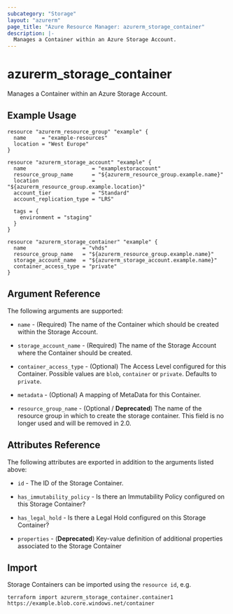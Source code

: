 ```yaml
---
subcategory: "Storage"
layout: "azurerm"
page_title: "Azure Resource Manager: azurerm_storage_container"
description: |-
  Manages a Container within an Azure Storage Account.
---
```


# azurerm_storage_container

Manages a Container within an Azure Storage Account.

## Example Usage

```hcl
resource "azurerm_resource_group" "example" {
  name     = "example-resources"
  location = "West Europe"
}

resource "azurerm_storage_account" "example" {
  name                     = "examplestoraccount"
  resource_group_name      = "${azurerm_resource_group.example.name}"
  location                 = "${azurerm_resource_group.example.location}"
  account_tier             = "Standard"
  account_replication_type = "LRS"

  tags = {
    environment = "staging"
  }
}

resource "azurerm_storage_container" "example" {
  name                  = "vhds"
  resource_group_name   = "${azurerm_resource_group.example.name}"
  storage_account_name  = "${azurerm_storage_account.example.name}"
  container_access_type = "private"
}
```

## Argument Reference

The following arguments are supported:

* `name` - (Required) The name of the Container which should be created within the Storage Account.

* `storage_account_name` - (Required) The name of the Storage Account where the Container should be created.

* `container_access_type` - (Optional) The Access Level configured for this Container. Possible values are `blob`, `container` or `private`. Defaults to `private`.

* `metadata` - (Optional) A mapping of MetaData for this Container.

* `resource_group_name` - (Optional / **Deprecated**) The name of the resource group in which to create the storage container. This field is no longer used and will be removed in 2.0. 

## Attributes Reference

The following attributes are exported in addition to the arguments listed above:

* `id` - The ID of the Storage Container.

* `has_immutability_policy` - Is there an Immutability Policy configured on this Storage Container?

* `has_legal_hold` - Is there a Legal Hold configured on this Storage Container?

* `properties` - (**Deprecated**) Key-value definition of additional properties associated to the Storage Container

## Import

Storage Containers can be imported using the `resource id`, e.g.

```shell
terraform import azurerm_storage_container.container1 https://example.blob.core.windows.net/container
```
